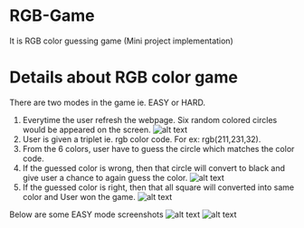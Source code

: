 # RGB-Game
It is RGB color guessing game (Mini project implementation)
# Details about RGB color game
There are two modes in the game ie. EASY or HARD. 
1. Everytime the user refresh the webpage. Six random colored circles would be appeared on the screen.
![alt text](https://lh6.googleusercontent.com/5xRdHv7BMW71v0zPH_waXak8SfYmmYcI33vcLtnsLaB6edNxwmQtrMoXEofH2p67ZYc9MSxJrD54b-B3gJEl=w1310-h669-rw)
2. User is given a triplet ie. rgb color code. For ex: rgb(211,231,32).
3. From the 6 colors, user have to guess the circle which matches the color code.
4. If the guessed color is wrong, then that circle will convert to black and give user a chance to again guess the color.
![alt text](https://lh4.googleusercontent.com/h35Y2ldh3d_ZTwB1FzeGu9oHoXWH_Z38ZJKEBD_RIGOzIJh57Ta4RZ134X73ZQZnefg=w1200-h630-p)
5. If the guessed color is right, then that all square will converted into same color and User won the game.
![alt text](https://lh5.googleusercontent.com/pMyPs13XV6GTjN8QaN3RMgXtK6EAVlnHQjBH_T2r3LKSc2eSIHYx4IqaGluBznbIRwk=w1200-h630-p)

Below are some EASY mode screenshots 
![alt text](https://lh3.googleusercontent.com/HdDuCPm1Bh76vdaUuKB9KFU0kjtQ5sgvHjcY5ZLJ15Rw3j0rPELQxEJLIGn-gvZwJPw=w1200-h630-p)
![alt text](https://lh4.googleusercontent.com/i7tfYxSpShOElYhQsY26BR8WlGd93V4HM3R9WrKxwyFvOiBvDkAQOAb2FcfyYv5FS-A=w1200-h630-p)




